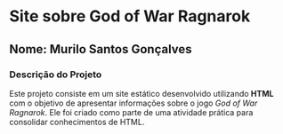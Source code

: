 # Site sobre God of War Ragnarok  

## Nome: Murilo Santos Gonçalves  

### Descrição do Projeto  
Este projeto consiste em um site estático desenvolvido utilizando **HTML** com o objetivo de apresentar informações sobre o jogo *God of War Ragnarok*. Ele foi criado como parte de uma atividade prática para consolidar conhecimentos de HTML.
